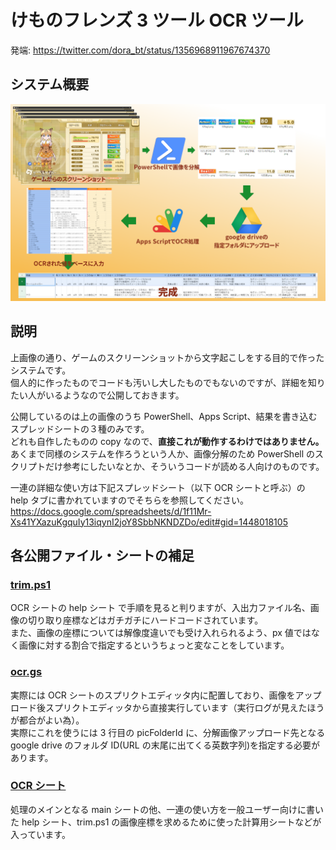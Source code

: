 # けものフレンズ 3 ツール OCR ツール

発端: https://twitter.com/dora_bt/status/1356968911967674370

## システム概要

<img src="./overview.png" alt="overview">

## 説明

上画像の通り、ゲームのスクリーンショットから文字起こしをする目的で作ったシステムです。  
個人的に作ったものでコードも汚いし大したものでもないのですが、詳細を知りたい人がいるようなので公開しておきます。

公開しているのは上の画像のうち PowerShell、Apps Script、結果を書き込むスプレッドシートの３種のみです。  
どれも自作したものの copy なので、**直接これが動作するわけではありません。**  
あくまで同様のシステムを作ろうという人か、画像分解のため PowerShell のスクリプトだけ参考にしたいなとか、そういうコードが読める人向けのものです。

一連の詳細な使い方は下記スプレッドシート（以下 OCR シートと呼ぶ）の help タブに書かれていますのでそちらを参照してください。  
https://docs.google.com/spreadsheets/d/1f11Mr-Xs41YXazuKgquIy13iqynI2joY8SbbNKNDZDo/edit#gid=1448018105

## 各公開ファイル・シートの補足

### [trim.ps1](/trim.ps1)

OCR シートの help シート で手順を見ると判りますが、入出力ファイル名、画像の切り取り座標などはガチガチにハードコードされています。  
また、画像の座標については解像度違いでも受け入れられるよう、px 値ではなく画像に対する割合で指定するというちょっと変なことをしています。

### [ocr.gs](/ocr.gs)

実際には OCR シートのスプリクトエディッタ内に配置しており、画像をアップロード後スプリクトエディッタから直接実行しています（実行ログが見えたほうが都合がよい為）。  
実際にこれを使うには 3 行目の picFolderId に、分解画像アップロード先となる google drive のフォルダ ID(URL の末尾に出てくる英数字列)を指定する必要があります。

### [OCR シート](https://docs.google.com/spreadsheets/d/1f11Mr-Xs41YXazuKgquIy13iqynI2joY8SbbNKNDZDo/edit#gid=1448018105)

処理のメインとなる main シートの他、一連の使い方を一般ユーザー向けに書いた help シート、trim.ps1 の画像座標を求めるために使った計算用シートなどが入っています。
